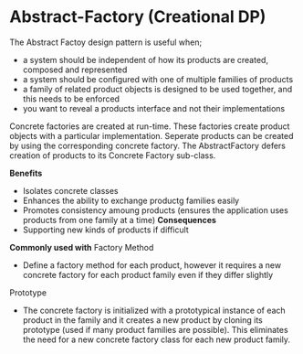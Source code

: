 # Abstract-Factory (Creational DP)
The Abstract Factoy design pattern is useful when;
- a system should be independent of how its products are created, composed and represented
- a system should be configured with one of multiple families of products
- a family of related product objects is designed to be used together, and this needs to be enforced
- you want to reveal a products interface and not their implementations

Concrete factories are created at run-time. These factories create product objects with a particular implementation. Seperate products can be created by using the corresponding concrete factory. The AbstractFactory defers creation of products to its Concrete Factory sub-class.

**Benefits**
- Isolates concrete classes
- Enhances the ability to exchange productg families easily
- Promotes consistency amoung products (ensures the application uses products from one family at a time)
**Consequences**
- Supporting new kinds of products if difficult

**Commonly used with**
Factory Method 
- Define a factory method for each product, however it requires a new concrete factory for each product family even if they differ slightly

Prototype
- The concrete factory is initialized with a prototypical instance of each product in the family and it creates a new product by cloning its prototype (used if many product families are possible). This eliminates the need for a new concrete factory class for each new product family.
